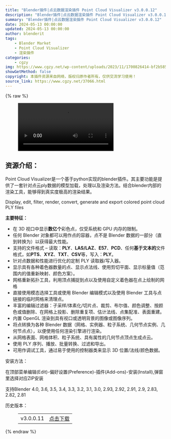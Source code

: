 ```yaml
---
title: "Blender插件|点云数据渲染插件 Point Cloud Visualizer v3.0.0.12"
description: "Blender插件|点云数据渲染插件 Point Cloud Visualizer v3.0.0.12"
summary: "Blender插件|点云数据渲染插件 Point Cloud Visualizer v3.0.0.12"
date: 2024-05-13 00:00:00
updated: 2024-05-13 00:00:00
author: blenderit
tags: 
    - Blender Market
    - Point Cloud Visualizer
    - 渲染插件
categories:
    - cgzy
img: https://www.cgzy.net/wp-content/uploads/2023/11/1700826414-bf2b585aaeb7a04.webp
showGetMethod: false
copyright: 本插件资源来自网络，版权归原作者所有，仅供交流学习使用！
source_link: https://www.cgzy.net/37066.html
---
```


{% raw %}
<figure class="wp-block-video aligncenter"><video controls src="http://cloud.video.taobao.com/play/u/null/p/1/e/6/t/1/439137254897.mp4"><track src="https://www.cgzy.net/wp-content/uploads/2023/11/1700826195-015ddd0973cf94a.vtt"></track></video></figure><div class="wp-block-pandastudio-title"><div class="title_style_01"><h2 id="h2-0">资源介绍：</h2></div></div><p class="is-style-text-indent-2em">Point Cloud Visualizer是一个基于python实现的blender插件。其主要功能是提供了一套针对点云ply数据的模型加载，处理以及渲染方法。结合blender内部的渲染工具，能够得到真实度极高的渲染结果。</p><p>Display, edit, filter, render, convert, generate and export colored point cloud PLY files</p><p><strong>主要特征：</strong></p><ul>
<li>在 3D 视口中显示<strong>数亿个</strong>彩色点，仅受系统和 GPU 内存的限制。 <strong></strong> </li>



<li>任何 Blender 对象都可以用作点的容器，点不是 Blender 数据的一部分（直到转换为）以获得最大性能。</li>



<li>支持的文件格式 – 读取：<strong>PLY</strong>、<strong>LAS/LAZ</strong>、<strong>E57</strong>、<strong>PCD</strong>、任何<strong>基于文本的</strong>文件格式，如<strong>PTS</strong>、<strong>XYZ</strong>、<strong>TXT</strong>、<strong>CSV</strong>等，写入：<strong>PLY</strong>。 <strong></strong> <strong></strong> <strong></strong> <strong></strong> <strong></strong>  <strong></strong> <strong></strong> <strong></strong> <strong></strong>  <strong></strong></li>



<li>针对点数据和性能进行优化的定制 PLY 读取器/写入器。</li>



<li>显示具有各种着色器数量的点、显示点法线、使用剪切平面、显示标量值（范围内的值重新映射、颜色方案）。</li>



<li>网格重新拓扑工具，利用顶点捕捉到点以及使用自定义着色器在点上绘制的网格</li>



<li>直接使用模态选择工具或使用 Blender 编辑模式以及使用 Blender 工具与点链接的临时网格来清理点。</li>



<li>丰富的编辑过滤器：子采样/体素化/切片点、裁剪、布尔值、颜色调整、按颜色或值删除、在网格上投影、删除重复项、估计法线、点集配准、表面重建。</li>



<li>内置 OpenGL 渲染到具有视口或透明背景的图像或图像序列。</li>



<li>将点转换为各种 Blender 数据（网格、实例器、粒子系统、几何节点实例、几何节点点），以便使用任何渲染引擎进行渲染。</li>



<li>从网格表面、网格体积、粒子系统、具有属性的几何节点顶点生成点云。</li>



<li>使用 PLY 序列、播放、批量转换、过滤和导出。</li>



<li>可用作调试工具，通过易于使用的控制器类来显示 3D 位置/法线/颜色数据。</li>
</ul><div class="wp-block-pandastudio-title"><div class="title_style_01"><p>安装方法：</p></div></div><p class="is-style-default">在顶部菜单编辑(Edit)-偏好设置(Preference)-插件(Add-ons)-安装(Install),弹窗里选择对应ZIP安装</p><div class="wp-block-pandastudio-tips"><div class="tip success "><p>支持Blender 4.0, 3.6, 3.5, 3.4, 3.3, 3.2, 3.1, 3.0, 2.93, 2.92, 2.91, 2.9, 2.83, 2.82, 2.81</p>
</div></div><div class="wp-block-pandastudio-title"><div class="title_style_01"><p>历史版本：</p></div></div><figure class="wp-block-table has-medium-font-size"><table><tbody><tr><td>v3.0.0.11</td><td><a href="https://www.cgzy.net/go?_=d8fdd65572aHR0cHM6Ly9wYW4uYmFpZHUuY29tL3MvMWFReWkzWHA0T2hzbzUwcjUwYktseXc%2FcHdkPTBsY3c%3D" target="_blank">点击下载</a></td></tr></tbody></table></figure>
<div style="display: none">cgzy</div>
{% endraw %}